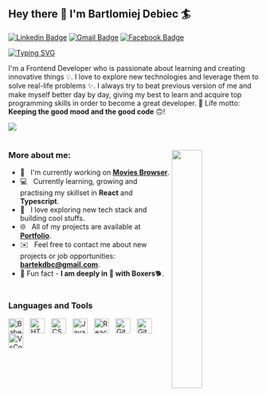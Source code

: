 ## Hey there 👋 I'm Bartlomiej Debiec 🏄‍

[![Linkedin Badge](https://img.shields.io/badge/LinkedIn-blue?style=flat&logo=linkedin&labelColor=blue&link=https://www.linkedin.com/in/bdebiec)](https://www.linkedin.com/in/bartlomiejdebiec/) [![Gmail Badge](https://img.shields.io/badge/Gmail-red?style=flat-square&logo=Gmail&logoColor=white&link=mailto:bartekdbc@gmail.com)](mailto:bartekdbc@gmail.com) [![Facebook Badge](https://img.shields.io/badge/-Facebook-1877f2?style=flat&logo=facebook&logoColor=white&link=https://www.facebook.com/bartekdbc)](https://www.facebook.com/bartekdbc)

[![Typing SVG](https://readme-typing-svg.herokuapp.com?font=comfortaa&color=016EEA&size=24&width=500&lines=Welcome+to+my+GitHub+Profile;Glad+to+see+you+here!;Let's+code+awesome+things+together+💻)](https://git.io/typing-svg)

I'm a Frontend Developer who is passionate about learning and creating innovative things 💡.  I love to explore new technologies and leverage them to solve real-life problems ✨. I always try to beat previous version of me and make myself better day by day, giving my best to learn and acquire top programming skills in order to become a great developer. 🎯 Life motto: **Keeping the good mood and the good code** 🙃!

<p align="left">
<a href="https://github.com/bartekdbc/github-profile-views-counter">
    <img src="https://komarev.com/ghpvc/?username=bartekdbc">
</a>

#
<a href="#"><img width="35%" height="auto" align="right" src="https://media0.giphy.com/media/SWoSkN6DxTszqIKEqv/giphy.gif?cid=ecf05e47is931x8jehx0nrusa5e9mwzdcgtftsqvwp5lpl1j&rid=giphy.gif&ct=g" /></a>

### More about me:

- 🌱 &nbsp; I'm currently working on **[Movies Browser](https://github.com/bartekdbc/movies-browser)**.
- 💻 &nbsp; Currently learning, growing and practising my skillset in **React** and **Typescript**.
- 🔭 &nbsp; I love exploring new tech stack and building cool stuffs.
- 🌐 &nbsp; All of my projects are available at **[Portfolio](https://github.com/bartekdbc?tab=repositories)**.
- ✉️ &nbsp; Feel free to contact me about new projects or job opportunities: **bartekdbc@gmail.com**.
- 🐶 Fun fact - **I am deeply in 💖 with Boxers**🐕. 

#
           
### Languages and Tools 
    
<img align="left" alt="Babel" width="30px" style="padding-right:10px;" src="https://www.vectorlogo.zone/logos/babeljs/babeljs-icon.svg" alt="babel" />
<img align="left" alt="HTML" width="30px" style="padding-right:10px;" src="https://cdn.jsdelivr.net/gh/devicons/devicon/icons/html5/html5-plain.svg" />
<img align="left" alt="CSS" width="30px" style="padding-right:10px;" src="https://cdn.jsdelivr.net/gh/devicons/devicon/icons/css3/css3-plain.svg" />
<img align="left" alt="JavaScript" width="30px" style="padding-right:10px;" src="https://cdn.jsdelivr.net/gh/devicons/devicon/icons/javascript/javascript-plain.svg" />
<img align="left" alt="React" width="30px" style="padding-right:10px;" src="https://cdn.jsdelivr.net/gh/devicons/devicon/icons/react/react-original.svg" />
<img align="left" alt="Git" width="30px" style="padding-right:10px;" src="https://cdn.jsdelivr.net/gh/devicons/devicon/icons/git/git-original.svg" />
<img align="left" alt="GitHub" width="30px" style="padding-right:10px;" src="https://cdn.jsdelivr.net/gh/devicons/devicon/icons/github/github-original.svg" />
<img align="left" alt="VsCode" width="30px" style="padding-right:10px;" src="https://cdn.jsdelivr.net/gh/devicons/devicon/icons/vscode/vscode-original.svg" />
